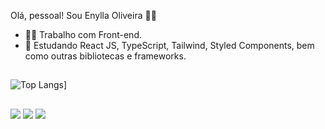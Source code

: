 Olá, pessoal! Sou Enylla Oliveira 👋🙂

- 👩‍💻 Trabalho com Front-end.
- 🎯 Estudando React JS, TypeScript, Tailwind, Styled Components, bem como outras bibliotecas   e frameworks.
##

<div>

![Top Langs](https://github-readme-stats.vercel.app/api/top-langs/?username=enyllaoliveira)]

  </div>

##

<div> 
  <a href="https://www.linkedin.com/in/enylla-oliveira/" target="_blank"><img src="https://img.shields.io/badge/-LinkedIn-%230077B5?style=for-the-badge&logo=linkedin&logoColor=white" target="_blank"></a> 
    <a href = "mailto:enyllaoliveira@gmail.com"><img src="https://img.shields.io/badge/-Gmail-%23333?style=for-the-badge&logo=gmail&logoColor=white" target="_blank"></a>
  <a href="https://instagram.com/enyllalro" target="_blank"><img src="https://img.shields.io/badge/-Instagram-%23E4405F?style=for-the-badge&logo=instagram&logoColor=white" target="_blank"></a>
</div>
